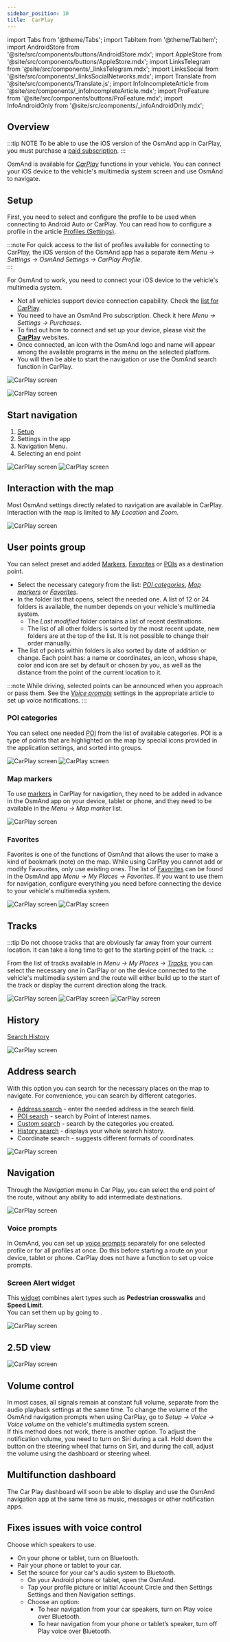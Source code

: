```yaml
---
sidebar_position: 10
title:  CarPlay
---
```


import Tabs from '@theme/Tabs';
import TabItem from '@theme/TabItem';
import AndroidStore from '@site/src/components/buttons/AndroidStore.mdx';
import AppleStore from '@site/src/components/buttons/AppleStore.mdx';
import LinksTelegram from '@site/src/components/_linksTelegram.mdx';
import LinksSocial from '@site/src/components/_linksSocialNetworks.mdx';
import Translate from '@site/src/components/Translate.js';
import InfoIncompleteArticle from '@site/src/components/_infoIncompleteArticle.mdx';
import ProFeature from '@site/src/components/buttons/ProFeature.mdx';
import InfoAndroidOnly from '@site/src/components/_infoAndroidOnly.mdx';

<InfoIncompleteArticle/>  

## Overview

:::tip NOTE
To be able to use the iOS version of the OsmAnd app in CarPlay, you must purchase a [paid subscription]((../purchases/ios.md#free-and-paid-features)).
:::

OsmAnd is available for [*CarPlay*](https://www.apple.com/ios/carplay/) functions in your vehicle. You can connect your iOS device to the vehicle's multimedia system screen and use OsmAnd to navigate.  

<!--
_____  
CarPlay is software developed by Apple that allows iPhone owners to use some functions of their phone on the screen of a car connected to the CarPlay system.

With CarPlay, users can access the OsmAnd app on their iPhone without picking up their phone. Instead, users can control apps from the car's screen or on the device with the app.

To use CarPlay, a compatible iPhone must be connected to the car's multimedia system using a Lightning cable or wirelessly via Wi-Fi or Bluetooth. CarPlay is available on some vehicle models and requires the appropriate equipment.

To use CarPlay and the navigation apps on your vehicle's screen, follow these steps:

1. Make sure your iPhone is compatible with CarPlay and your vehicle supports this technology. As a general rule, if your vehicle was manufactured after 2014, it most likely supports CarPlay.
2. Connect your iPhone to your vehicle's multimedia system using a Lightning cable or via Wi-Fi or Bluetooth.
3 If your vehicle is equipped with CarPlay, the CarPlay interface should automatically appear on your vehicle's screen. If not, select the CarPlay option on your vehicle's screen.
4. To use OsmAnd, select it on the CarPlay screen. A map is displayed with routes and destinations marked on it.
5. To create a route, you must enter a destination on the CarPlay screen or in the app.
6. The navigation app provides information about your current position on the map, driving directions, distance to the next turn, and arrival time at your destination.
7. You can use voice prompts to listen to route guidance, report problems on the road, and find the nearest gas station.
-->


## Setup

First, you need to select and configure the profile to be used when connecting to Android Auto or CarPlay. You can read how to configure a profile in the article [Profiles (Settings)](../personal/profiles).  

:::note
For quick access to the list of profiles available for connecting to CarPlay, the iOS version of the OsmAnd app has a separate item *Menu → Settings → OsmAnd Settings → CarPlay Profile*.  
:::

<!--
____  
To use CarPlay and the navigation apps on your vehicle's screen, follow these steps:

1. Make sure your iPhone is compatible with CarPlay and your vehicle supports this technology. As a general rule, if your vehicle was manufactured after 2014, it most likely supports CarPlay.
2. Connect your iPhone to your vehicle's multimedia system using a Lightning cable or via Wi-Fi or Bluetooth.
3 If your vehicle is equipped with CarPlay, the CarPlay interface should automatically appear on your vehicle's screen. If not, select the CarPlay option on your vehicle's screen.
4. To use OsmAnd, select it on the CarPlay screen. A map is displayed with routes and destinations marked on it.
5. To create a route, you must enter a destination on the CarPlay screen or in the app.
6. The navigation app provides information about your current position on the map, driving directions, distance to the next turn, and arrival time at your destination.
7. You can use voice prompts to listen to route guidance, report problems on the road, and find the nearest gas station. 



To use CarPlay in a vehicle compatible with this system, follow these steps:

1. Connect your iPhone to the car multimedia system using a Lightning cable or wirelessly via Wi-Fi or Bluetooth. The first connection may require permission to use CarPlay on the iPhone.
2. Once connected, the CarPlay menu will appear on the vehicle screen with all available apps.
To use a navigation application such as Apple Maps, select it from the CarPlay menu. Then enter the address or name of the place you want to get to. You can also use Siri voice commands to search and navigate.
4. Once you've selected a location, press Start or Go to start your route.
5. As you drive, the vehicle screen will display detailed route instructions, including turns, distances, and arrival times.
6. If you want to change your route or select a different location, you can use Siri voice commands or press the appropriate buttons on the screen.
7. After completing a route, you can disconnect CarPlay by disconnecting your iPhone from the vehicle's multimedia system.

Please note that an Internet connection may be required to use the navigation apps in CarPlay. If Internet access on your iPhone is limited, you can use applications such as Google Maps or Waze, which allow you to preload maps and routes and use them without the Internet.  

-->

For OsmAnd to work, you need to connect your iOS device to the vehicle's multimedia system.  
- Not all vehicles support device connection capability. Check the [list for CarPlay](https://www.apple.com/ios/carplay/available-models/).
- You need to have an OsmAnd Pro subscription. Check it here *Menu → Settings → Purchases*.
- To find out how to connect and set up your device, please visit the [**CarPlay**](https://support.apple.com/en-us/HT205634) websites. 
- Once connected, an icon with the OsmAnd logo and name will appear among the available programs in the menu on the selected platform.
- You will then be able to start the navigation or use the OsmAnd search function in CarPlay.  

![CarPlay screen](@site/static/img/navigation/auto-car/car-play-screen.png)  

![CarPlay screen](@site/static/img/navigation/auto-car/car-play-select-point.png)


## Start navigation

1. [Setup](#setup)
2. Settings in the app
3. Navigation Menu. 
4. Selecting an end point  

![CarPlay screen](@site/static/img/navigation/auto-car/car-play-start.png)  ![CarPlay screen](@site/static/img/navigation/auto-car/car-play-start-2.png)  


## Interaction with the map

Most OsmAnd settings directly related to navigation are available in CarPlay. Interaction with the map is limited to *My Location* and *Zoom*.  

![CarPlay screen](@site/static/img/navigation/auto-car/car-play-Interaction.png)

## User points group 

You can select preset and added [Markers](../personal/markers.md#settings), [Favorites](../personal/favorites.md) or [POIs](../map/point-layers-on-map.md#points-of-interest-poi) as a destination point.  
- Select the necessary category from the list: [*POI categories*](#poi-categories), [*Map markers*](#map-markers) or [*Favorites*](#favorites).  
- In the folder list that opens, select the needed one. A list of 12 or 24 folders is available, the number depends on your vehicle's multimedia system. 
    -  The *Last modified* folder contains a list of recent destinations.
    -  The list of all other folders is sorted by the most recent update, new folders are at the top of the list. It is not possible to change their order manually.
- The list of points within folders is also sorted by date of addition or change. Each point has: a name or coordinates, an icon, whose shape, color and icon are set by default or chosen by you, as well as the distance from the point of the current location to it.  

:::note
While driving, selected points can be announced when you approach or pass them. See the [*Voice prompts*](../navigation/voice-navigation) settings in the appropriate article to set up voice notifications.
:::

### POI categories

You can select one needed [POI](../map/point-layers-on-map.md#points-of-interest-poi) from the list of available categories. POI is a type of points that are highlighted on the map by special icons provided in the application settings, and sorted into groups.  

<!--
___  
To navigate to a POI (point of interest) in CarPlay, follow these simple steps:

1. Connect your iPhone to CarPlay in your car and start OsmAnd.
2. Enter the name of the POI you want to find using voice search or on-screen text input.
3. When the app finds the POI you're looking for, select it on the map or in the list of search results.
4. Tap the "Directions" or "Itinerary" button to start navigating to that location.
5. The app will begin calculating the route and showing directions on the screen. Depending on the settings of your navigation app and your vehicle, you may receive voice instructions to guide you to your destination.
6. If you want to change your route or navigation settings, you can use the on-screen buttons or voice search to make changes.
7. When you approach your POI, the app can suggest a parking spot, if there is one.
8. When you arrive at the location, the app will notify you that you have reached your POI.  -->

![CarPlay screen](@site/static/img/navigation/auto-car/car-play-poi.png)  ![CarPlay screen](@site/static/img/navigation/auto-car/car-play-poi-rest.png)    


### Map markers

To use [markers](../personal/markers.md#overview) in CarPlay for navigation, they need to be added in advance in the OsmAnd app on your device, tablet or phone, and they need to be available in the *Menu → Map marker* list.   

![CarPlay screen](@site/static/img/navigation/auto-car/car-play-markers.png)  


### Favorites

Favorites is one of the functions of OsmAnd that allows the user to make a kind of bookmark (note) on the map. While using CarPlay you cannot add or modify Favourites, only use existing ones. The list of [Favorites](../personal/favorites.md#manage-favorites) can be found in the OsmAnd app *Menu → My Places → Favorites*. If you want to use them for navigation, configure everything you need before connecting the device to your vehicle's multimedia system.  

<!--
List item quantity on CarPlay limited from 12 or 24 items.

Currently when selecting Favourites or Tracks on CarPlay we show all points and tracks as one list divided by group name, so only 12 or 24 first items are visible.
We need to show folders first, so we can show first 12 or 24 folders and the same amount on favourites points or tracks in each folder.  


Favorites
 Show folders list
 Show Last modified as a first item
 Should include favourites from all folders sorted by last modified on top
 Taping on folder > open folder with the list of included favourites
 Favorite icon:
 Show proper icon with shape, colour, icon if we can
 If not, show selected icon with proper colour  
-->

![CarPlay screen](@site/static/img/navigation/auto-car/car-play-favorites.png)  ![CarPlay screen](@site/static/img/navigation/auto-car/car-play-favorites-last-modified.png)  


## Tracks

:::tip
Do not choose tracks that are obviously far away from your current location. It can take a long time to get to the starting point of the track.
:::

From the list of tracks available in *Menu → My Places → [Tracks](../personal/tracks.md)*, you can select the necessary one in CarPlay or on the device connected to the vehicle's multimedia system and the route will either build up to the start of the track or display the current direction along the track.   

<!--
Show folders list
 Taping on folder > open folder with the list of included tracks

 We need to show folders first, so we can show first 12 or 24 folders and the same amount on favourites points or tracks in each folder.

-->

![CarPlay screen](@site/static/img/navigation/auto-car/car-play-tracks.png)  ![CarPlay screen](@site/static/img/navigation/auto-car/car-play-tracks-mod.png)   ![CarPlay screen](@site/static/img/navigation/auto-car/car-play-tracks-rec.png) 



## History

[Search History](../search/search-history.md)  

![CarPlay screen](@site/static/img/navigation/auto-car/car-play-history.png)  


## Address search

With this option you can search for the necessary places on the map to navigate. For convenience, you can search by different categories.  
- [Address search](../search/search-address.md) - enter the needed address in the search field.
- [POI search](../search/search-poi.md) - search by Point of Interest names.
- [Custom search](../search/custom-poi-search.md) - search by the categories you created.
- [History search](../search/search-history.md) - displays your whole search history.
- Coordinate search - suggests different formats of coordinates.  

![CarPlay screen](@site/static/img/navigation/auto-car/car-play-search.png)


## Navigation

Through the *Navigation* menu in Car Play, you can select the end point of the route, without any ability to add intermediate destinations.  

![CarPlay screen](@site/static/img/navigation/auto-car/car-play-select-point.png)


### Voice prompts

In OsmAnd, you can set up [voice prompts](../navigation/voice-navigation) separately for one selected profile or for all profiles at once. Do this before starting a route on your device, tablet or phone. CarPlay does not have a function to set up voice prompts. 


### Screen Alert widget

This [widget](../widgets/nav-widgets.md#alert-widget) combines alert types such as **Pedestrian crosswalks** and **Speed Limit**.  
You can set them up by going to *<Translate android="true" ids="shared_string_menu,shared_string_settings,configure_profile,routing_settings_2,screen_alerts"/>*.  

![CarPlay screen](@site/static/img/navigation/auto-car/car-play-screen-alert.png)  


## 2.5D view

![CarPlay screen](@site/static/img/navigation/auto-car/car-play-D.png)  


## Volume control

In most cases, all signals remain at constant full volume, separate from the audio playback settings at the same time. To change the volume of the OsmAnd navigation prompts when using CarPlay, go to *Setup → Voice → Voice volume* on the vehicle's multimedia system screen.  
If this method does not work, there is another option. To adjust the notification volume, you need to turn on Siri during a call. Hold down the button on the steering wheel that turns on Siri, and during the call, adjust the volume using the dashboard or steering wheel.  


## Multifunction dashboard

The Car Play dashboard will soon be able to display and use the OsmAnd navigation app at the same time as music, messages or other notification apps.  


## Fixes issues with voice control

Choose which speakers to use.
- On your phone or tablet, turn on Bluetooth.
- Pair your phone or tablet to your car.
- Set the source for your car's audio system to Bluetooth.
    - On your Android phone or tablet, open the OsmAnd.
    - Tap your profile picture or initial Account Circle and then Settings Settings and then Navigation settings.
    - Choose an option:
       - To hear navigation from your car speakers, turn on Play voice over Bluetooth.
       - To hear navigation from your phone or tablet’s speaker, turn off Play voice over Bluetooth.


